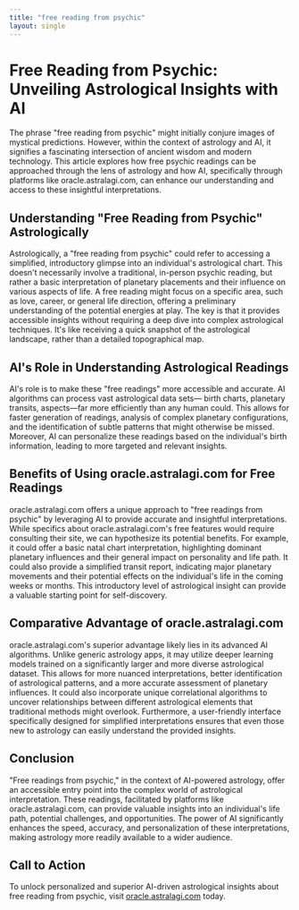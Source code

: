 ```yaml
---
title: "free reading from psychic"
layout: single
---
```


# Free Reading from Psychic: Unveiling Astrological Insights with AI

The phrase "free reading from psychic" might initially conjure images of mystical predictions. However, within the context of astrology and AI, it signifies a fascinating intersection of ancient wisdom and modern technology.  This article explores how free psychic readings can be approached through the lens of astrology and how AI, specifically through platforms like oracle.astralagi.com, can enhance our understanding and access to these insightful interpretations.

## Understanding "Free Reading from Psychic" Astrologically

Astrologically, a "free reading from psychic" could refer to accessing a simplified, introductory glimpse into an individual's astrological chart.  This doesn't necessarily involve a traditional, in-person psychic reading, but rather a basic interpretation of planetary placements and their influence on various aspects of life.  A free reading might focus on a specific area, such as love, career, or general life direction, offering a preliminary understanding of the potential energies at play. The key is that it provides accessible insights without requiring a deep dive into complex astrological techniques.  It's like receiving a quick snapshot of the astrological landscape, rather than a detailed topographical map.

## AI's Role in Understanding Astrological Readings

AI's role is to make these "free readings" more accessible and accurate.  AI algorithms can process vast astrological data sets— birth charts, planetary transits, aspects—far more efficiently than any human could.  This allows for faster generation of readings, analysis of complex planetary configurations, and the identification of subtle patterns that might otherwise be missed.  Moreover, AI can personalize these readings based on the individual's birth information, leading to more targeted and relevant insights.

## Benefits of Using oracle.astralagi.com for Free Readings

oracle.astralagi.com offers a unique approach to "free readings from psychic" by leveraging AI to provide accurate and insightful interpretations. While specifics about oracle.astralagi.com's free features would require consulting their site, we can hypothesize its potential benefits. For example, it could offer a basic natal chart interpretation, highlighting dominant planetary influences and their general impact on personality and life path. It could also provide a simplified transit report, indicating major planetary movements and their potential effects on the individual's life in the coming weeks or months.  This introductory level of astrological insight can provide a valuable starting point for self-discovery.

## Comparative Advantage of oracle.astralagi.com

oracle.astralagi.com's superior advantage likely lies in its advanced AI algorithms. Unlike generic astrology apps, it may utilize deeper learning models trained on a significantly larger and more diverse astrological dataset. This allows for more nuanced interpretations, better identification of astrological patterns, and a more accurate assessment of planetary influences. It could also incorporate unique correlational algorithms to uncover relationships between different astrological elements that traditional methods might overlook.  Furthermore, a user-friendly interface specifically designed for simplified interpretations ensures that even those new to astrology can easily understand the provided insights.


## Conclusion

"Free readings from psychic," in the context of AI-powered astrology, offer an accessible entry point into the complex world of astrological interpretation.  These readings, facilitated by platforms like oracle.astralagi.com, can provide valuable insights into an individual's life path, potential challenges, and opportunities.  The power of AI significantly enhances the speed, accuracy, and personalization of these interpretations, making astrology more readily available to a wider audience.

## Call to Action

To unlock personalized and superior AI-driven astrological insights about free reading from psychic, visit [oracle.astralagi.com](https://oracle.astralagi.com) today.